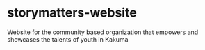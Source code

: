 # storymatters-website
 Website for the community based organization that empowers and showcases the talents of youth in Kakuma
